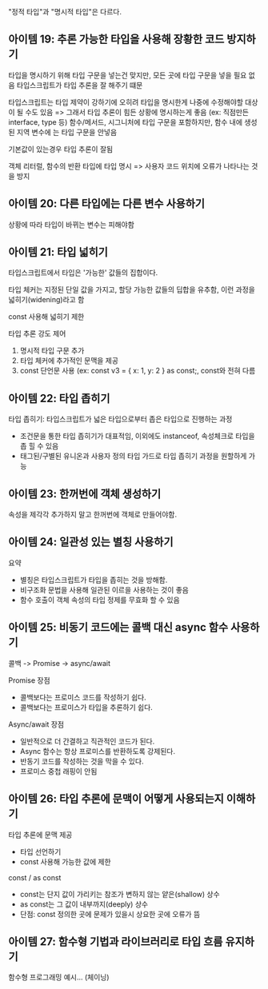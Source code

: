 "정적 타입"과 "명시적 타입"은 다르다.

## 아이템 19: 추론 가능한 타입을 사용해 장황한 코드 방지하기

타입을 명시하기 위해 타입 구문을 넣는건 맞지만, 모든 곳에 타입 구문을 넣을 필요 없음
타입스크립트가 타입 추론을 잘 해주기 떄문

타입스크립트는 타입 제약이 강하기에 오히려 타입을 명시한게 나중에 수정해야할 대상이 될 수도 있음
=> 그래서 타입 추론이 힘든 상황에 명시하는게 좋음 (ex: 직점만든 interface, type 등)
함수/메서드, 시그니처에 타입 구문을 포함하지만, 함수 내에 생성된 지역 변수에 는 타입 구문을 안넣음

기본값이 있는경우 타입 추론이 잘됨

객체 리터럴, 함수의 반환 타입에 타입 명시 => 사용자 코드 위치에 오류가 나타나는 것을 방지

## 아이템 20: 다른 타입에는 다른 변수 사용하기

상황에 따라 타입이 바뀌는 변수는 피해야함

## 아이템 21: 타입 넓히기

타입스크립트에서 타입은 '가능한' 값들의 집합이다.

타입 체커는 지정된 단일 값을 가지고, 할당 가능한 값들의 딥합을 유추함, 이런 과정을 넓히기(widening)라고 함

const 사용해 넓히기 제한

타입 추론 강도 제어

1. 명시적 타입 구문 추가
2. 타입 체커에 추가적인 문맥을 제공
3. const 단언문 사용 (ex: const v3 = { x: 1, y: 2 } as const;, const와 전혀 다름

## 아이템 22: 타입 좁히기

타입 좁히기: 타입스크립트가 넓은 타입으로부터 좁은 타입으로 진행하는 과정

* 조건문을 통한 타입 좁히기가 대표적임, 이외에도 instanceof, 속성체크로 타입을 좁 힐 수 있음
* 태그된/구별된 유니온과 사용자 정의 타입 가드로 타입 좁히기 과정을 원할하게 가능

## 아이템 23: 한꺼번에 객체 생성하기

속성을 제각각 추가하지 말고 한꺼번에 객체로 만들어야함.

## 아이템 24: 일관성 있는 별칭 사용하기

요약

* 별칭은 타입스크립트가 타입을 좁히는 것을 방해함.
* 비구조화 문법을 사용해 일관된 이르을 사용하는 것이 좋음
* 함수 호출이 객체 속성의 타입 정제를 무효화 할 수 있음

## 아이템 25: 비동기 코드에는 콜백 대신 async 함수 사용하기

콜백 -> Promise -> async/await

Promise 장점

* 콜백보다는 프로미스 코드를 작성하기 쉽다.
* 콜백보다는 프로미스가 타입을 추론하기 쉽다.

Async/await 장점

* 일반적으로 더 간결하고 직관적인 코드가 된다.
* Async 함수는 항상 프로미스를 반환하도록 강제된다.
* 반동기  코드를 작성하는 것을 막을 수 있다.
* 프로미스 중첩 래핑이 안됨

## 아이템 26: 타입 추론에 문맥이 어떻게 사용되는지 이해하기

타입 추론에 문맥 제공

* 타입 선언하기
* const 사용해 가능한 값에 제한

const / as const

* const는 단지 값이 가리키는 참조가 변하지 않는 얕은(shallow) 상수
* as const는 그 값이 내부까지(deeply) 상수
* 단점: const 정의한 곳에 문제가 있을시 상요한 곳에 오류가 뜸

## 아이템 27: 함수형 기법과 라이브러리로 타입 흐름 유지하기

함수형 프로그래밍 예시... (체이닝)